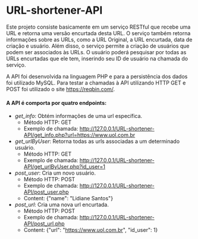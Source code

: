 # URL-shortener-API

Este projeto consiste basicamente em um serviço RESTful que recebe uma URL e retorna uma versão encurtada desta URL.
O serviço também retorna informações sobre as URLs, como a URL Original, a URL encurtada, data de criação e usuário. 
Além disso, o serviço permite a criação de usuários que podem ser associados às URLs.
O usuário poderá pesquisar por todas as URLs encurtadas que ele tem, inserindo seu ID de usuário na chamada do serviço.

A API foi desenvolvida na linguagem PHP e para a persistência dos dados foi utilizado MySQL.
Para testar a chamadas à API utilizando HTTP GET e POST foi utilizado o site https://reqbin.com/.

#### A API é comporta por quatro endpoints:

* *get_info*: Obtém informações de uma url específica.
  * Método HTTP: GET
  * Exemplo de chamada: http://127.0.0.1/URL-shortener-API/get_info.php?url=https://www.uol.com.br
* *get_urlByUser*: Retorna todas as urls associadas a um determinado usuário.
  * Método HTTP: GET
  * Exemplo de chamada: http://127.0.0.1/URL-shortener-API/get_urlByUser.php?id_user=1
* *post_user*: Cria um novo usuário. 
  * Método HTTP: POST
  * Exemplo de chamada: http://127.0.0.1/URL-shortener-API/post_user.php
  * Content: {"name": "Lidiane Santos"}
* *post_url*: Cria uma nova url encurtada.
  * Método HTTP: POST
  * Exemplo de chamada: http://127.0.0.1/URL-shortener-API/post_url.php
  * Content: {"url": "https://www.uol.com.br", "id_user": 1}
